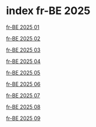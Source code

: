 # index fr-BE 2025

<a href="./01">fr-BE 2025 01</a>

<a href="./02">fr-BE 2025 02</a>

<a href="./03">fr-BE 2025 03</a>

<a href="./04">fr-BE 2025 04</a>

<a href="./05">fr-BE 2025 05</a>

<a href="./06">fr-BE 2025 06</a>

<a href="./07">fr-BE 2025 07</a>

<a href="./08">fr-BE 2025 08</a>

<a href="./09">fr-BE 2025 09</a>

